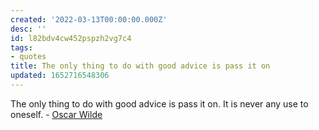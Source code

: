 ```yaml
---
created: '2022-03-13T00:00:00.000Z'
desc: ''
id: l82bdv4cw452pspzh2vg7c4
tags:
- quotes
title: The only thing to do with good advice is pass it on
updated: 1652716548306
---
```

   
The only thing to do with good advice is pass it on.  It is never any use to oneself. - [Oscar Wilde](/not_created.md)